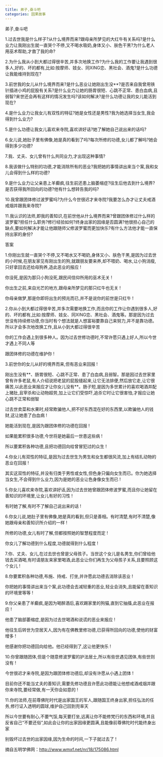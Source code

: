 ```yaml
---
title: 弟子,奋斗吧
categories: 因果故事
---
```




弟子,奋斗吧

1.过去世我是什么样子?从什么境界而来?跟母亲所梦见的大红牛有关系吗?是什么业力让我刚出生就一直哭个不停,又不喝水吸奶,身体又小、肤色干黑?为什么老人用巫术帮助,才救了我的命?

2.为什么我从小到大都过得很辛苦,并多次地换工作?为什么我的工作要让我遇到很多人,好的、坏的都有,比如:按摩师、妓女、同XING恋、黑社会、酒鬼?是什么功德让我能维持到现在?

3.前世我的女儿从什么境界而来?是什么恶业让她刚出生没**?是否来自我曾用铁针插进小鸡的屁股有关系?是什么业力让她的肠胃很短、心跳不正常、患白血病,且弱智?来世还会再有这样的情况发生吗?该如何解决?是什么功德让我的女儿能活到现在?

4.是什么业力让我女儿有双性的特征?她是女性还是男性?我为她选择当女生,我会得到什么业力?

5.是什么功德让我女儿喜欢来寺院,喜欢讲好话?她了解她自己说出来的话吗?

6.女儿说,她肚子里有佛像,她是真的看到了吗?每次所修的功德,女儿都了解吗?她会得到多少功德?

7.我、丈夫、女儿曾有什么共同业力,才出现这种事情?

8.我该做什么特别的功德,才能消除所有的恶业?我把她的事情讲出来当个案,我和女儿会得到什么样的功德?

9.是什么业力让父亲患上羊癫疯,往生前还患上脑萎缩症?往生后他去到什么境界?是否获得我所回向的功德?他有什么想转告我的吗?

10.我曾跟团体修过波罗蜜吗?为什么今世很迟才来寺院?我要怎么办才让丈夫戒酒戒烟并跟我来寺院?

11.我认识的法师,即我的善知识,在前世他从什么境界而来?曾跟团体修过什么样的波罗蜜?担任什么职务?修行经验如何?终身出家的因缘是否圆满?他很担心自己的缺点,要如何解决才能让他跟随师父修波罗蜜而更加快乐?有什么方法他才能一直保持出家的身份?

答案

1.你刚出生就一直哭个不停,又不喝水又不喝奶,身体又小、肤色干黑,是因为过去世的小时候,在朋友家见有刚出生的狗,就跟朋友要来养,却不喂奶、喝水,让小狗消瘦,只好拿回去还给母狗养,造此恶业的报应 !

你没死,是因为那只小狗没死,跟民间信仰所用的巫术无关 !

你出生之前,来自光芒的地方,跟母亲所梦见的那只红牛也无关 !

你母亲做梦,那是你即将出生的预兆而已,并不是说你的前世是只红牛 !

2.你从小到大都过得很辛苦,并多次需要地换工作,而且你的工作让你遇到很多人,好的、坏的都有,比如:按摩师、妓女、同XING恋、黑社会、酒鬼等。那是因为过去世没有持续修功德,你当时有个想法就是人想富裕要靠自己来努力,并不是靠功德。所以才会多次地改换工作,且从小到大都过得很辛苦

你的工作会遇上到很多种人。因为过去世修功德时,不常许愿只遇上好人,所以今世才遇上不同人等

跟团体修的功德在维护你 !

3.前世你的女儿从好的境界而来,但有恶业来回报 !

刚出生没有**、肠胃很短、心跳不正常、患了白血病,且弱智。那是因过去世家里曾有许多老鼠,有人介绍说把老鼠的屁股缝起来,让它无法排便,然后放它走,让它很痛苦,以此恶业来报应才让你女儿没有**。肠子短,是因为多世累计的喜欢喝酒并配上猪肚,且宰杀和让动物超劳,加上让它们受惊吓,追杀它时让它很害怕,才报应让她心跳不正常和弱智

过去世卖菜和水果时,经常欺骗他人,把不好东西混在好的东西里,以欺骗他人的钱财,这让她患了白血病 !

她能活到现在,是因为跟团体修的功德在回报 !

如果能累积很多功德,今世将是她最后一世患这些病 !

所以要累积各种功德,且把功德回向给曾冒犯过的众生 !

4.你女儿有双性的特征,是因为过去世生为男生和女生都很风流,加上有结扎动物的恶业在回报 !

其实这双性的特征,并没有归类于男性或女性,但色身只偏向女生而已。你为她选择当女生,不会得到什么业力,因为是她的恶业让色身像女生而已 !

5.你女儿喜欢来寺院,喜欢讲好话,因为过去世她曾跟团体修波罗蜜,而且你让她留在善知识的环境里,让女儿有好的习性 !

有时她了解,有时不了解自己说出来的话 !

6.你女儿说,她肚子里有佛像,她是真的看到,但只是善相。有时清楚,有时不清楚,像她跟母亲和善知识所介绍的一样 !

所修的功德,女儿有时了解,但都按照她的智慧程度而定 !

你女儿了解功德到什么程度,功德就得到什么程度 !

7.你、丈夫、女儿,在过去世也曾是父母孩子。当世这个女儿是名男生,你们曾给他钱去买酒喝,有时请朋友来家里喝酒,此恶业让你们再生为父母孩子关系,且要照顾这个女儿 !

8.你要累积各种功德,布施、持戒、打坐,并许愿此功德去消除该恶业 !

你把她的事情讲出来当个案,此功德会去减轻重的恶业,轻业会消失,且能留在善知识的环境里等等 !

9.你父亲患了羊癫疯,是因为喝醉酒后,喜欢踢家里的狗猫,直到它抽搐,此恶业在报应 !

他患了脑部萎缩症,是因为过去世喝酒和说谎的恶业来报应 !

他往生后转世为空居天人,因为有在佛教里修功德,已获得所回向的功德,使他的财富增多 !

他感谢你把功德回向给他。他已经得到了,这让他更快乐 !

10.你曾跟随团体,但是个随意修波罗蜜的护法居士,所以有些世遇见团体,有些世则没有 !

今世很迟才来寺院,是因为跟团体修功德后,却没有许愿从小遇上团体 !

目前你还不能当丈夫的善知识,需要先修功德且许愿此功德能让他想戒酒戒烟并跟你来寺院,要经常做,有一天你会如意的 !

11.你的法师,在前尊佛陀时代是出家国王的军人,跟随国王终身出家,担任弘法的任务,修行证入透明的圆球,维护自己回到兜率天

所以今世要有耐心,不要气馁,每天要打坐,远离让你不能修梵行的东西和环境,并且反省自己“不要还俗”,如此会让你的出家因缘更圆满,且能像前尊佛陀时代能终身出家

别毁坏过去世的出家因缘,因为生命的时间,一下子就过去了 !

摘自五明学佛网：http://www.wmxf.net/nr/18/175086.html